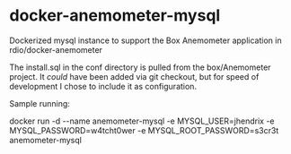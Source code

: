 # docker-anemometer-mysql
Dockerized mysql instance to support the Box Anemometer application in rdio/docker-anemometer

The install.sql in the conf directory is pulled from the box/Anemometer project. It *could* have been added via git checkout, but for speed of development I chose to include it as configuration.

Sample running:

  docker run -d --name anemometer-mysql -e MYSQL_USER=jhendrix -e MYSQL_PASSWORD=w4tcht0wer -e MYSQL_ROOT_PASSWORD=s3cr3t  anemometer-mysql
